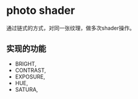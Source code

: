 # photo shader

通过链式的方式，对同一张纹理，做多次shader操作。

## 实现的功能


- BRIGHT,
- CONTRAST,
- EXPOSURE,
- HUE,
- SATURA,

